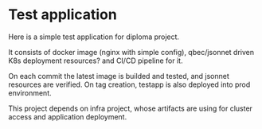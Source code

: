 # Test application

Here is a simple test application for diploma project.

It consists of docker image (nginx with simple config), qbec/jsonnet driven K8s deployment resources? and CI/CD pipeline for it.

On each commit the latest image is builded and tested, and jsonnet resources are verified. On tag creation, 
testapp is also deployed into prod environment.

This project depends on infra project, whose artifacts are using for cluster access and application deployment. 

